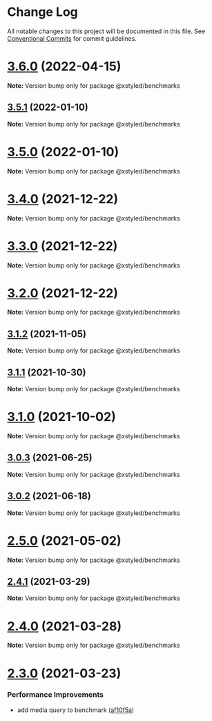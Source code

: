 # Change Log

All notable changes to this project will be documented in this file.
See [Conventional Commits](https://conventionalcommits.org) for commit guidelines.

# [3.6.0](https://github.com/gregberge/xstyled/compare/v3.5.1...v3.6.0) (2022-04-15)

**Note:** Version bump only for package @xstyled/benchmarks





## [3.5.1](https://github.com/gregberge/xstyled/compare/v3.5.0...v3.5.1) (2022-01-10)

**Note:** Version bump only for package @xstyled/benchmarks





# [3.5.0](https://github.com/gregberge/xstyled/compare/v3.4.0...v3.5.0) (2022-01-10)

**Note:** Version bump only for package @xstyled/benchmarks





# [3.4.0](https://github.com/gregberge/xstyled/compare/v3.3.0...v3.4.0) (2021-12-22)

**Note:** Version bump only for package @xstyled/benchmarks





# [3.3.0](https://github.com/gregberge/xstyled/compare/v3.2.0...v3.3.0) (2021-12-22)

**Note:** Version bump only for package @xstyled/benchmarks





# [3.2.0](https://github.com/gregberge/xstyled/compare/v3.1.2...v3.2.0) (2021-12-22)

**Note:** Version bump only for package @xstyled/benchmarks





## [3.1.2](https://github.com/gregberge/xstyled/compare/v3.1.1...v3.1.2) (2021-11-05)

**Note:** Version bump only for package @xstyled/benchmarks





## [3.1.1](https://github.com/gregberge/xstyled/compare/v3.1.0...v3.1.1) (2021-10-30)

**Note:** Version bump only for package @xstyled/benchmarks





# [3.1.0](https://github.com/gregberge/xstyled/compare/v3.0.3...v3.1.0) (2021-10-02)

**Note:** Version bump only for package @xstyled/benchmarks





## [3.0.3](https://github.com/gregberge/xstyled/compare/v3.0.2...v3.0.3) (2021-06-25)

**Note:** Version bump only for package @xstyled/benchmarks





## [3.0.2](https://github.com/gregberge/xstyled/compare/v3.0.1...v3.0.2) (2021-06-18)

**Note:** Version bump only for package @xstyled/benchmarks





# [2.5.0](https://github.com/gregberge/xstyled/compare/v2.4.1...v2.5.0) (2021-05-02)

**Note:** Version bump only for package @xstyled/benchmarks





## [2.4.1](https://github.com/gregberge/xstyled/compare/v2.4.0...v2.4.1) (2021-03-29)

**Note:** Version bump only for package @xstyled/benchmarks





# [2.4.0](https://github.com/gregberge/xstyled/compare/v2.3.0...v2.4.0) (2021-03-28)

**Note:** Version bump only for package @xstyled/benchmarks





# [2.3.0](https://github.com/gregberge/xstyled/compare/v2.2.3...v2.3.0) (2021-03-23)


### Performance Improvements

* add media query to benchmark ([af10f5a](https://github.com/gregberge/xstyled/commit/af10f5abcdea00cd06396360c9bb696541b73e28))
